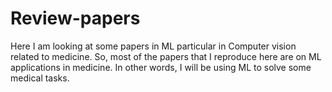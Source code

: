 # Review-papers
Here I am looking at some papers in ML particular in Computer vision related to medicine.  So, most of the papers that I  reproduce here are  on ML applications in medicine. In other words, I will be using ML to solve some medical tasks.
